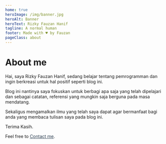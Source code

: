 ```yaml
---
home: true
heroImage: /img/banner.jpg
heroAlt: Banner
heroText: Rizky Fauzan Hanif
tagline: A normal human
footer: Made with ♥️ by Fauzan
pageClass: about
---
```


# About me
Hai, saya Rizky Fauzan Hanif, sedang belajar tentang pemrogramman dan ingin berkreasi untuk hal positif seperti blog ini.

Blog ini nantinya saya fokuskan untuk berbagi apa saja yang telah dipelajari dan sebagai catatan, referensi yang mungkin saja berguna pada masa mendatang.

Sekaligus mengamalkan ilmu yang telah saya dapat agar bermanfaat bagi anda yang membaca tulisan saya pada blog ini.

Terima Kasih.

Feel free to [Contact me](/contact/).

<style>
.theme-default-content.custom {
    margin: auto;
    max-width: 740px;
    padding: 0px;
}
a {
    color: #2c3e50
}
</style>
